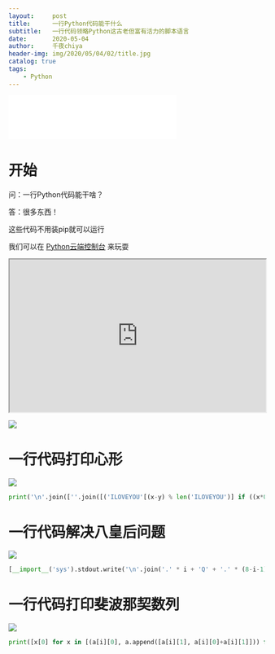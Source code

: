 ```yaml
---
layout:     post
title:      一行Python代码能干什么
subtitle:   一行代码领略Python这古老但富有活力的脚本语言
date:       2020-05-04
author:     千夜chiya
header-img: img/2020/05/04/02/title.jpg
catalog: true
tags:
    - Python
---
```


<iframe frameborder="no" border="0" marginwidth="0" marginheight="0" width=330 height=86 src="//music.163.com/outchain/player?type=2&id=27733963&auto=1&height=66"></iframe>

# 开始

问：一行Python代码能干啥？

答：很多东西！

这些代码不用装pip就可以运行

我们可以在 [Python云端控制台](https://console.python.org/python-dot-org-console/) 来玩耍

<iframe src="https://console.python.org/python-dot-org-console/" style="width: 100%; height: 300px;"></iframe>

![](http://panzhifei.fun/img/2020/05/04/02/p1.jpg)

# 一行代码打印心形

![](http://panzhifei.fun/img/2020/05/04/02/p2.jpg)

```python
print('\n'.join([''.join([('ILOVEYOU'[(x-y) % len('ILOVEYOU')] if ((x*0.05)**2+(y*0.1)**2-1)**3-(x*0.05)**2*(y*0.1)**3 <= 0 else' ') for x in range(-30, 30)]) for y in range(30, -30, -1)]))
```

# 一行代码解决八皇后问题

![](http://panzhifei.fun/img/2020/05/04/02/p3.jpg)

```python
[__import__('sys').stdout.write('\n'.join('.' * i + 'Q' + '.' * (8-i-1) for i in vec) + "\n========\n") for vec in __import__('itertools').permutations(range(8)) if 8 == len(set(vec[i]+i for i in range(8))) == len(set(vec[i]-i for i in range(8)))]
```

# 一行代码打印斐波那契数列

![](http://panzhifei.fun/img/2020/05/04/02/p4.jpg)

```python
print([x[0] for x in [(a[i][0], a.append([a[i][1], a[i][0]+a[i][1]])) for a in ([[1, 1]], ) for i in range(30)]])
```
